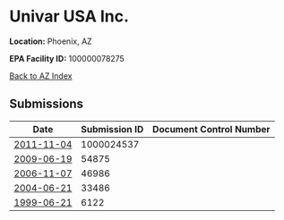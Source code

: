 # Univar USA Inc.

**Location:** Phoenix, AZ

**EPA Facility ID:** 100000078275

[Back to AZ Index](../../index.md)

## Submissions

| Date | Submission ID | Document Control Number |
|------|--------------|-------------------------|
| [2011-11-04](submissions/1000024537.md) | 1000024537 |  |
| [2009-06-19](submissions/54875.md) | 54875 |  |
| [2006-11-07](submissions/46986.md) | 46986 |  |
| [2004-06-21](submissions/33486.md) | 33486 |  |
| [1999-06-21](submissions/6122.md) | 6122 |  |

